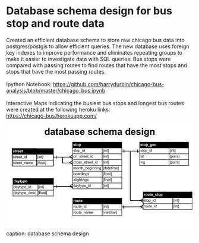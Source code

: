 # Database schema design for bus stop and route data

Created an efficient database schema to store raw chicago bus data into postgres/postgis to allow efficient queries. The new database uses foreign key indexes to improve performance and eliminates repeating groups to make it easier to investigate data with SQL queries. Bus stops were compared with passing routes to find routes that have the most stops and stops that have the most passing routes.
<br><br>
Ipython Notebook: https://github.com/harrydurbin/chicago-bus-analysis/blob/master/chicago_bus.ipynb
<br><br>
Interactive Maps indicating the busiest bus stops and longest bus routes were created at the following heroku links: <br/>
https://chicago-bus.herokuapp.com/ <br/>

![alttag](https://github.com/harrydurbin/chicago-bus-analysis/blob/master/img/db_schema.jpg)
caption: database schema design

